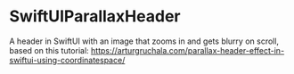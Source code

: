 # SwiftUIParallaxHeader

A header in SwiftUI with an image that zooms in and gets blurry on scroll, based on this tutorial: https://arturgruchala.com/parallax-header-effect-in-swiftui-using-coordinatespace/